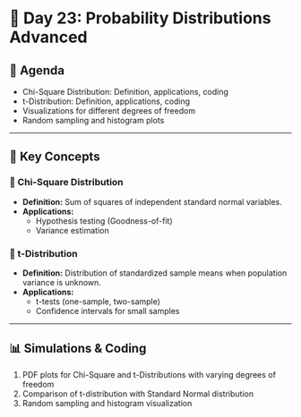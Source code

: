 # 📘 Day 23: Probability Distributions Advanced

## 📌 Agenda  
- Chi-Square Distribution: Definition, applications, coding  
- t-Distribution: Definition, applications, coding  
- Visualizations for different degrees of freedom  
- Random sampling and histogram plots  

---

## 🧾 Key Concepts  

### 🔹 Chi-Square Distribution  
- **Definition:** Sum of squares of independent standard normal variables.  
- **Applications:**  
  - Hypothesis testing (Goodness-of-fit)  
  - Variance estimation  

### 🔹 t-Distribution  
- **Definition:** Distribution of standardized sample means when population variance is unknown.  
- **Applications:**  
  - t-tests (one-sample, two-sample)  
  - Confidence intervals for small samples  

---

## 📊 Simulations & Coding
1. PDF plots for Chi-Square and t-Distributions with varying degrees of freedom  
2. Comparison of t-distribution with Standard Normal distribution  
3. Random sampling and histogram visualization  
